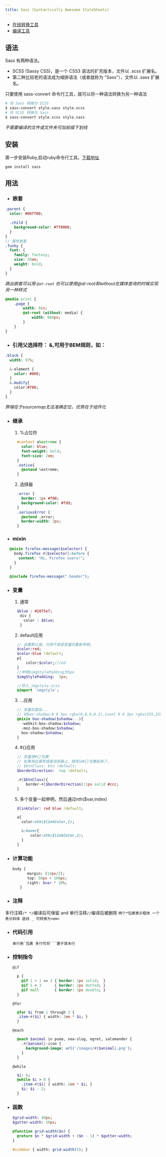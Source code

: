 ```yaml
---
title: Sass (Syntactically Awesome StyleSheets)
---
```

* [在线转换工具](http://www.sassmeister.com/)
* [编译工具](http://koala-app.com/)

## 语法
Sass 有两种语法。
  *  SCSS (Sassy CSS)，是一个 CSS3 语法的扩充版本，文件以 .scss 扩展名。
  * 第二种比较老的语法成为缩排语法（或者就称为 "Sass"），文件以 .sass 扩展名。

只要使用 sass-convert 命令行工具，就可以将一种语法转换为另一种语法
  ```bash
  # 将 Sass 转换为 SCSS
  $ sass-convert style.sass style.scss
  # 将 SCSS 转换为 Sass
  $ sass-convert style.scss style.sass
  ```
*不需要编译的文件或文件夹可加前缀下划线*

## 安装
第一步安装Ruby,启动ruby命令行工具。[下载地址](https://pan.baidu.com/s/1cHwUJG)
```
gem install sass
```

## 用法

  * ### 嵌套
  ```sass
  .parent {
    color: #00ff00;

    .child {
      background-color: #ff0000;
    }
  }
  // 属性嵌套
  .funky {
    font: {
      family: fantasy;
      size: 30em;
      weight: bold;
    }
  }
  ```
  *跳出嵌套可以用 `@at-root` 也可以使用@at-root和without在媒体查询的时候实现另一种样式*
  ```sass
  @media print {
      .page {
          width: 8in;
          @at-root (without: media) {
              width: 960px;
          }
      }
  }
  ```

  * ### 引用父选择符： &,可用于BEM规则，如：
  ```sass
  .block {
    width: 97%;

    &-element {
      color: #000;
    }
    &.modify{
      color:#f00;
    }
  }
  ```
  *弊端在于sourcemap无法准确定位，优势在于组件化*

  * ### 继承
    1. %占位符
    ```sass
      #context a%extreme {
        color: blue;
        font-weight: bold;
        font-size: 2em;
      }
      .notice{
        @extend %extreme;
      }
    ```

    2. 选择器
    ```sass
      .error {
        border: 1px #f00;
        background-color: #fdd;
      }
      .seriousError {
        @extend .error;
        border-width: 3px;
      }
    ```

  * ### mixin
  ```sass
    @mixin firefox-message($selector) {
      body.firefox #{$selector}:before {
        content: "Hi, Firefox users!";
      }
    }

    @include firefox-message(".header");
  ```

  * ### 变量
    1. 通常
    ```sass
      $blue : #1875e7;　
    　　div {
    　　　color : $blue;
    　　}
    ```
    2. default应用
    ```sass
      // 设置默认值，可用于局部变量的重新申明。
      $color:red;
      $color:blue !default;
      p{
          color:$color;//red
      }
      //申明$imgStylePadding为5px
      $imgStylePadding:  5px;

      //导入_imgstyle.scss
      @import 'imgstyle';
    ```

    3. ...应用
    ```sass
      // 变量后面加...
      // 如box-shadow:0 0 3px rgba(0,0,0,0.3),inset 0 0 3px rgba(255,255,255,0.3);
      @mixin box-shadow($shadow...){
        -webkit-box-shadow:$shadow;
        -moz-box-shadow:$shadow;
        box-shadow:$shadow;
      }
    ```

    4. #{}应用
    ```sass
      // 变量用#{}包裹
      // 如果用在属性或者选择器上，就得以#{}包裹起来了。
      // $btnClass: btn !default;
      $borderDirection:  top !default;

      .#{$btnClass}{
          border-#{$borderDirection}:1px solid #ccc;
      }
    ```

    5. 多个变量一起申明，然后通过nth($var,index)
    ```sass
      $linkColor: red blue !default;

      a{
        color:nth($linkColor,1);

        &:hover{
            color:nth($linkColor,2);
        }
      }
    ```

  * ### 计算功能
    ```sass
    body {
    　　　　margin: (14px/2);
    　　　　top: 50px + 100px;
    　　　　right: $var * 10%;
    　　}
    ```

  * ### 注释
  多行注释`/* */`编译后可保留 and 单行注释`//`编译后被删除
    ```
    两个*包裹表示粗体 一个表示斜体 底线 _ 可转换为<em>
    ```

  * ### 代码引用
    ```
    单行用`包裹 多行可将```置于首末行
    ```

  * ### 控制指令
    `@if`
    ```sass
      p {
        @if 1 + 1 == 2 { border: 1px solid;  }
        @if 5 < 3      { border: 2px dotted; }
        @if null       { border: 3px double; }
      }
    ```

    `@for`
    ```sass
      @for $i from 1 through 3 {
      .item-#{$i} { width: 2em * $i; }
      }
    ```

    `@each`
    ```sass
      @each $animal in puma, sea-slug, egret, salamander {
        .#{$animal}-icon {
          background-image: url('/images/#{$animal}.png');
        }
      }
    ```

    `@while`
    ```sass
      $i: 6;
      @while $i > 0 {
        .item-#{$i} { width: 2em * $i; }
        $i: $i - 2;
      }
    ```

  * ### 函数

    ```sass
    $grid-width: 40px;
    $gutter-width: 10px;

    @function grid-width($n) {
      @return $n * $grid-width + ($n - 1) * $gutter-width;
    }

    #sidebar { width: grid-width(5); }
    ```
